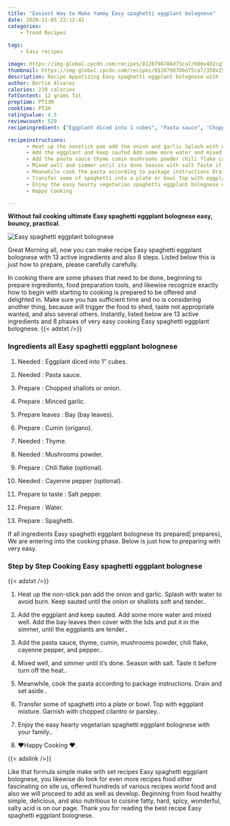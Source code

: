 ```yaml
---
title: "Easiest Way to Make Yummy Easy spaghetti eggplant bolognese"
date: 2020-11-05 22:12:42
categories:
    - Trend Recipes
    
tags:
    - Easy recipes

image: https://img-global.cpcdn.com/recipes/8120798786d75ca7/680x482cq70/easy-spaghetti-eggplant-bolognese-recipe-main-photo.jpg
thumbnail: https://img-global.cpcdn.com/recipes/8120798786d75ca7/350x250cq70/easy-spaghetti-eggplant-bolognese-recipe-main-photo.jpg
description: Recipe Appetizing Easy spaghetti eggplant bolognese with 13 ingredients and 8 stages of easy cooking.
author: Bertie Alvarez
calories: 210 calories
fatContent: 12 grams fat
preptime: PT13M
cooktime: PT2H
ratingvalue: 4.5
reviewcount: 529
recipeingredient: ["Eggplant diced into 1 cubes", "Pasta sauce", "Chopped shallots or onion", "Minced garlic", "leavesBay bay leaves", "Cumin origano", "Thyme", "Mushrooms powder", "Chili flake optional", "Cayenne pepper optional", "to tasteSalt pepper", "Water", "Spaghetti"]

recipeinstructions: 
      - Heat up the nonstick pan add the onion and garlic Splash with water to avoid burn Keep sauted until the onion or shallots soft and tender 
      - Add the eggplant and keep sauted Add some more water and mixed well Add the bay leaves then cover with the lids and put it in the simmer until the eggplants are tender 
      - Add the pasta sauce thyme cumin mushrooms powder chili flake cayenne pepper and pepper 
      - Mixed well and simmer until its done Season with salt Taste it before turn off the heat 
      - Meanwhile cook the pasta according to package instructions Drain and set aside 
      - Transfer some of spaghetti into a plate or bowl Top with eggplant mixture Garnish with chopped cilantro or parsley 
      - Enjoy the easy hearty vegetarian spaghetti eggplant bolognese with your family 
      - Happy Cooking 

---
```




**Without fail cooking ultimate Easy spaghetti eggplant bolognese easy, bouncy, practical**. 


![Easy spaghetti eggplant bolognese](https://img-global.cpcdn.com/recipes/8120798786d75ca7/680x482cq70/easy-spaghetti-eggplant-bolognese-recipe-main-photo.jpg "Easy spaghetti eggplant bolognese")




Great Morning all, now you can make recipe Easy spaghetti eggplant bolognese with 13 active ingredients and also 8 steps. Listed below this is just how to prepare, please carefully carefully.

In cooking there are some phases that need to be done, beginning to prepare ingredients, food preparation tools, and likewise recognize exactly how to begin with starting to cooking is prepared to be offered and delighted in. Make sure you has sufficient time and no is considering another thing, because will trigger the food to shed, taste not appropriate wanted, and also several others. Instantly, listed below are 13 active ingredients and 8 phases of very easy cooking Easy spaghetti eggplant bolognese.
{{< adstxt />}}

### Ingredients all Easy spaghetti eggplant bolognese


1. Needed  : Eggplant diced into 1” cubes.

1. Needed  : Pasta sauce.

1. Prepare  : Chopped shallots or onion.

1. Prepare  : Minced garlic.

1. Prepare leaves : Bay (bay leaves).

1. Prepare  : Cumin (origano).

1. Needed  : Thyme.

1. Needed  : Mushrooms powder.

1. Prepare  : Chili flake (optional).

1. Needed  : Cayenne pepper (optional).

1. Prepare to taste : Salt pepper.

1. Prepare  : Water.

1. Prepare  : Spaghetti.



If all ingredients Easy spaghetti eggplant bolognese its prepared| prepares}, We are entering into the cooking phase. Below is just how to preparing with very easy.

### Step by Step Cooking Easy spaghetti eggplant bolognese

{{< adstxt />}}


1. Heat up the non-stick pan add the onion and garlic. Splash with water to avoid burn. Keep sauted until the onion or shallots soft and tender..



1. Add the eggplant and keep sauted. Add some more water and mixed well. Add the bay leaves then cover with the lids and put it in the simmer, until the eggplants are tender..



1. Add the pasta sauce, thyme, cumin, mushrooms powder, chili flake, cayenne pepper, and pepper..



1. Mixed well, and simmer until it’s done. Season with salt. Taste it before turn off the heat..



1. Meanwhile, cook the pasta according to package instructions. Drain and set aside..



1. Transfer some of spaghetti into a plate or bowl. Top with eggplant mixture. Garnish with chopped cilantro or parsley..



1. Enjoy the easy hearty vegetarian spaghetti eggplant bolognese with your family..



1. ❤️Happy Cooking ❤️.





{{< adslink />}}

Like that formula simple make with set recipes Easy spaghetti eggplant bolognese, you likewise do look for even more recipes food other fascinating on site us, offered hundreds of various recipes world food and also we will proceed to add as well as develop. Beginning from food healthy simple, delicious, and also nutritious to cuisine fatty, hard, spicy, wonderful, salty acid is on our page. Thank you for reading the best recipe Easy spaghetti eggplant bolognese.
